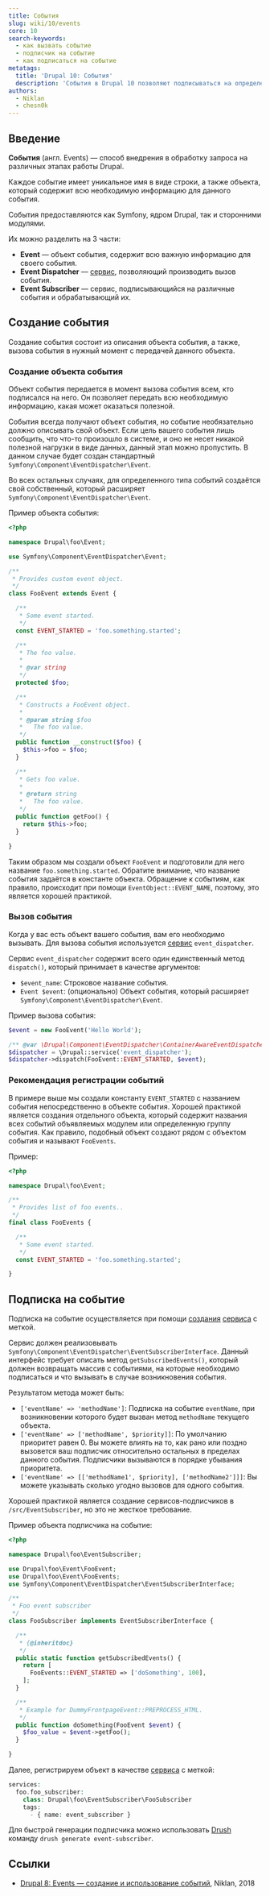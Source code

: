 ```yaml
---
title: События
slug: wiki/10/events
core: 10
search-keywords:
  - как вызвать событие
  - подписчик на событие
  - как подписаться на событие
metatags:
  title: 'Drupal 10: События'
  description: 'События в Drupal 10 позволяют подписываться на определенные этапы работы системы.'
authors:
  - Niklan
  - chesn0k
---
```


## Введение

**События** (англ. Events) — способ внедрения в обработку запроса на различных этапах работы Drupal.

Каждое событие имеет уникальное имя в виде строки, а также объекта, который содержит всю необходимую информацию для данного события.

События предоставляются как Symfony, ядром Drupal, так и сторонними модулями.

Их можно разделить на 3 части:

- **Event** — объект события, содержит всю важную информацию для своего события.
- **Event Dispatcher** — [сервис](../services/index.md), позволяющий производить вызов события.
- **Event Subscriber** — сервис, подписывающийся на различные события и обрабатывающий их.

## Создание события

Создание события состоит из описания объекта события, а также, вызова события в нужный момент с передачей данного объекта.

### Создание объекта события

Объект события передается в момент вызова события всем, кто подписался на него. Он позволяет передать всю необходимую информацию, какая может оказаться полезной.

События всегда получают объект события, но событие необязательно должно описывать свой объект. Если цель вашего события лишь сообщить, что что-то произошло в системе, и оно не несет никакой полезной нагрузки в виде данных, данный этап можно пропустить. В данном случае будет создан стандартный `Symfony\Component\EventDispatcher\Event`.

Во всех остальных случаях, для определенного типа событий создаётся свой собственный, который расширяет `Symfony\Component\EventDispatcher\Event`.

Пример объекта события:

```php
<?php

namespace Drupal\foo\Event;

use Symfony\Component\EventDispatcher\Event;

/**
 * Provides custom event object.
 */
class FooEvent extends Event {

  /**
   * Some event started.
   */
  const EVENT_STARTED = 'foo.something.started';

  /**
   * The foo value.
   *
   * @var string
   */
  protected $foo;

  /**
   * Constructs a FooEvent object.
   *
   * @param string $foo
   *   The foo value.
   */
  public function __construct($foo) {
    $this->foo = $foo;
  }

  /**
   * Gets foo value.
   *
   * @return string
   *   The foo value.
   */
  public function getFoo() {
    return $this->foo;
  }

}
```

Таким образом мы создали объект `FooEvent` и подготовили для него название `foo.something.started`. Обратите внимание, что название события задаётся в константе объекта. Обращение к событиям, как правило, происходит при помощи `EventObject::EVENT_NAME`, поэтому, это является хорошей практикой.

### Вызов события

Когда у вас есть объект вашего события, вам его необходимо вызывать. Для вызова события используется [сервис](../../services/index.md) `event_dispatcher`.

Сервис `event_dispatcher` содержит всего один единственный метод `dispatch()`, который принимает в качестве аргументов:

- `$event_name`: Строковое название события.
- `Event $event`: (опционально) Объект события, который расширяет `Symfony\Component\EventDispatcher\Event`.

Пример вызова события:

```php
$event = new FooEvent('Hello World');

/** @var \Drupal\Component\EventDispatcher\ContainerAwareEventDispatcher $dispatcher */
$dispatcher = \Drupal::service('event_dispatcher');
$dispatcher->dispatch(FooEvent::EVENT_STARTED, $event);
```

### Рекомендация регистрации событий

В примере выше мы создали константу `EVENT_STARTED` с названием события непосредственно в объекте события. Хорошей практикой является создания отдельного объекта, который содержит названия всех событий объявляемых модулем или определенную группу события. Как правило, подобный объект создают рядом с объектом события и называют `FooEvents`.

Пример:

```php
<?php

namespace Drupal\foo\Event;

/**
 * Provides list of foo events..
 */
final class FooEvents {

  /**
   * Some event started.
   */
  const EVENT_STARTED = 'foo.something.started';

}
```

## Подписка на событие

Подписка на событие осуществляется при помощи [создания](../../services/create/index.md) [сервиса](../../services/index.md) с меткой.

Сервис должен реализовывать `Symfony\Component\EventDispatcher\EventSubscriberInterface`. Данный интерфейс требует описать метод `getSubscribedEvents()`, который должен возвращать массив с событиями, на которые необходимо подписаться и что вызывать в случае возникновения события.

Результатом метода может быть:

- `['eventName' => 'methodName']`: Подписка на событие `eventName`, при возникновении которого будет вызван метод `methodName` текущего объекта.
- `['eventName' => ['methodName', $priority]]`: По умолчанию приоритет равен 0. Вы можете влиять на то, как рано или поздно вызовется ваш подписчик относительно остальных в пределах данного события. Подписчики вызываются в порядке убывания приоритета.
- `['eventName' => [['methodName1', $priority], ['methodName2']]]`: Вы можете указывать сколько угодно вызовов для одного события.

Хорошей практикой является создание сервисов-подписчиков в `/src/EventSubscriber`, но это не жесткое требование.

Пример объекта подписчика на событие:

```php
<?php

namespace Drupal\foo\EventSubscriber;

use Drupal\foo\Event\FooEvent;
use Drupal\foo\Event\FooEvents;
use Symfony\Component\EventDispatcher\EventSubscriberInterface;

/**
 * Foo event subscriber
 */
class FooSubscriber implements EventSubscriberInterface {

  /**
   * {@inheritdoc}
   */
  public static function getSubscribedEvents() {
    return [
      FooEvents::EVENT_STARTED => ['doSomething', 100],
    ];
  }

  /**
   * Example for DummyFrontpageEvent::PREPROCESS_HTML.
   */
  public function doSomething(FooEvent $event) {
    $foo_value = $event->getFoo();
  }

}
```

Далее, регистрируем объект в качестве [сервиса](../../services/index.md) с меткой:

```php
services:
  foo.foo_subscriber:
    class: Drupal\foo\EventSubscriber\FooSubscriber
    tags:
      - { name: event_subscriber }
```

<Aside type="tip">

Для быстрой генерации подписчика можно использовать [Drush](../../../../drush/index.md) команду `drush generate event-subscriber`.

</Aside>

## Ссылки

- [Drupal 8: Events — создание и использование событий](https://niklan.net/blog/170), Niklan, 2018
